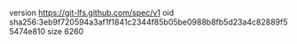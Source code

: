 version https://git-lfs.github.com/spec/v1
oid sha256:3eb9f720594a3af1f1841c2344f85b05be0988b8fb5d23a4c82889f55474e810
size 6260
